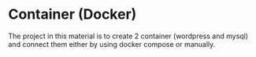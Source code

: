 # Container (Docker)

The project in this material is to create 2 container (wordpress and mysql) and connect them either by using docker compose or manually.
